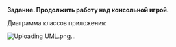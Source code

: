 **Задание. Продолжить работу над консольной игрой.**

Диаграмма классов приложения:

![Uploading UML.png…]()
